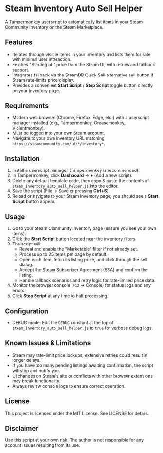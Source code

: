 # Steam Inventory Auto Sell Helper

A Tampermonkey userscript to automatically list items in your Steam Community inventory on the Steam Marketplace.

## Features

- Iterates through visible items in your inventory and lists them for sale with minimal user interaction.
- Fetches "Starting at:" price from the Steam UI, with retries and fallback support.
- Integrates fallback via the SteamDB Quick Sell alternative sell button if Steam rate-limits price display.
- Provides a convenient **Start Script** / **Stop Script** toggle button directly on your inventory page.

## Requirements

- Modern web browser (Chrome, Firefox, Edge, etc.) with a userscript manager installed (e.g., Tampermonkey, Greasemonkey, Violentmonkey).
- Must be logged into your own Steam account.
- Navigate to your own inventory URL matching `https://steamcommunity.com/id/*/inventory*`.

## Installation

1. Install a userscript manager (Tampermonkey is recommended).
2. In Tampermonkey, click **Dashboard** → **+** (Add a new script).
3. Delete any default template code, then copy & paste the contents of `steam_inventory_auto_sell_helper.js` into the editor.
4. Save the script (File → Save or pressing **Ctrl+S**).
5. Reload or navigate to your Steam inventory page; you should see a **Start Script** button appear.

## Usage

1. Go to your Steam Community inventory page (ensure you see your own items).
2. Click the **Start Script** button located near the inventory filters.
3. The script will:
   - Reveal and enable the "Marketable" filter if not already set.
   - Process up to 25 items per page by default.
   - Open each item, fetch its listing price, and click through the sell dialog.
   - Accept the Steam Subscriber Agreement (SSA) and confirm the listing.
   - Handle fallback scenarios and retry logic for rate-limited price data.
4. Monitor the browser console (`F12` → Console) for status logs and any errors.
5. Click **Stop Script** at any time to halt processing.

## Configuration

- DEBUG mode: Edit the `DEBUG` constant at the top of `steam_inventory_auto_sell_helper.js` to `true` for verbose debug logs.

## Known Issues & Limitations

- Steam may rate-limit price lookups; extensive retries could result in longer delays.
- If you have too many pending listings awaiting confirmation, the script will stop and notify you.
- UI changes on Steam's site or conflicts with other browser extensions may break functionality.
- Always review console logs to ensure correct operation.

## License

This project is licensed under the MIT License. See [LICENSE](LICENSE) for details.

## Disclaimer

Use this script at your own risk. The author is not responsible for any account issues resulting from its use.
